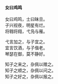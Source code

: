#### 女曰鸡鸣

女曰鸡鸣，士曰昧旦。  
子兴视夜，明星有烂。  
将翱将翔，弋凫与雁。

弋言加之，与子宜之。  
宜言饮酒，与子偕老。  
琴瑟在御，莫不静好。

知子之来之，杂佩以赠之。  
知子之顺之，杂佩以问之。  
知子之好之，杂佩以报之。